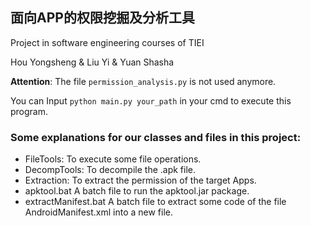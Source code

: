 ## 面向APP的权限挖掘及分析工具

Project in software engineering courses of TIEI

Hou Yongsheng & Liu Yi & Yuan Shasha 

**Attention**: The file ```permission_analysis.py``` is not used anymore.

You can Input  ```python main.py your_path```  in your cmd to execute this program.

### Some explanations for our classes and files in this project:
* FileTools:
  To execute some file operations.
* DecompTools:
  To decompile the .apk file.
* Extraction:
  To extract the permission of the target Apps.
* apktool.bat
  A batch file to run the apktool.jar package.
* extractManifest.bat
  A batch file to extract some code of the file AndroidManifest.xml into a new file.
